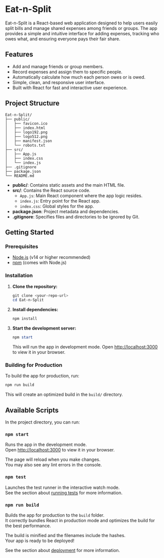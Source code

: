 # Eat-n-Split

Eat-n-Split is a React-based web application designed to help users easily split bills and manage shared expenses among friends or groups. The app provides a simple and intuitive interface for adding expenses, tracking who owes what, and ensuring everyone pays their fair share.

## Features

- Add and manage friends or group members.
- Record expenses and assign them to specific people.
- Automatically calculate how much each person owes or is owed.
- Simple, clean, and responsive user interface.
- Built with React for fast and interactive user experience.

## Project Structure

```
Eat-n-Split/
├── public/
│   ├── favicon.ico
│   ├── index.html
│   ├── logo192.png
│   ├── logo512.png
│   ├── manifest.json
│   └── robots.txt
├── src/
│   ├── App.js
│   ├── index.css
│   └── index.js
├── .gitignore
├── package.json
└── README.md
```

- **public/**: Contains static assets and the main HTML file.
- **src/**: Contains the React source code.
  - `App.js`: Main React component where the app logic resides.
  - `index.js`: Entry point for the React app.
  - `index.css`: Global styles for the app.
- **package.json**: Project metadata and dependencies.
- **.gitignore**: Specifies files and directories to be ignored by Git.

## Getting Started

### Prerequisites

- [Node.js](https://nodejs.org/) (v14 or higher recommended)
- [npm](https://www.npmjs.com/) (comes with Node.js)

### Installation

1. **Clone the repository:**

   ```powershell
   git clone <your-repo-url>
   cd Eat-n-Split
   ```

2. **Install dependencies:**

   ```powershell
   npm install
   ```

3. **Start the development server:**
   ```powershell
   npm start
   ```
   This will run the app in development mode. Open [http://localhost:3000](http://localhost:3000) to view it in your browser.

### Building for Production

To build the app for production, run:

```powershell
npm run build
```

This will create an optimized build in the `build/` directory.

## Available Scripts

In the project directory, you can run:

### `npm start`

Runs the app in the development mode.\
Open [http://localhost:3000](http://localhost:3000) to view it in your browser.

The page will reload when you make changes.\
You may also see any lint errors in the console.

### `npm test`

Launches the test runner in the interactive watch mode.\
See the section about [running tests](https://facebook.github.io/create-react-app/docs/running-tests) for more information.

### `npm run build`

Builds the app for production to the `build` folder.\
It correctly bundles React in production mode and optimizes the build for the best performance.

The build is minified and the filenames include the hashes.\
Your app is ready to be deployed!

See the section about [deployment](https://facebook.github.io/create-react-app/docs/deployment) for more information.
